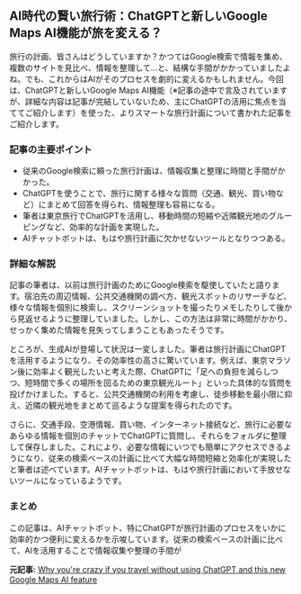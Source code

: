 ## AI時代の賢い旅行術：ChatGPTと新しいGoogle Maps AI機能が旅を変える？

旅行の計画、皆さんはどうしていますか？かつてはGoogle検索で情報を集め、複数のサイトを見比べ、情報を整理して...と、結構な手間がかかっていましたよね。でも、これからはAIがそのプロセスを劇的に変えるかもしれません。今回は、ChatGPTと新しいGoogle Maps AI機能（※記事の途中で言及されていますが、詳細な内容は記事が完結していないため、主にChatGPTの活用に焦点を当ててご紹介します）を使った、よりスマートな旅行計画について書かれた記事をご紹介します。

### 記事の主要ポイント

* 従来のGoogle検索に頼った旅行計画は、情報収集と整理に時間と手間がかかった。
* ChatGPTを使うことで、旅行に関する様々な質問（交通、観光、買い物など）にまとめて回答を得られ、情報整理も容易になる。
* 筆者は東京旅行でChatGPTを活用し、移動時間の短縮や近隣観光地のグルーピングなど、効率的な計画を実現した。
* AIチャットボットは、もはや旅行計画に欠かせないツールとなりつつある。

### 詳細な解説

記事の筆者は、以前は旅行計画のためにGoogle検索を駆使していたと語ります。宿泊先の周辺情報、公共交通機関の調べ方、観光スポットのリサーチなど、様々な情報を個別に検索し、スクリーンショットを撮ったりメモしたりして後から見返せるように整理していました。しかし、この方法は非常に時間がかかり、せっかく集めた情報を見失ってしまうこともあったそうです。

ところが、生成AIが登場して状況は一変しました。筆者は旅行計画にChatGPTを活用するようになり、その効率性の高さに驚いています。例えば、東京マラソン後に効率よく観光したいと考えた際、ChatGPTに「足への負担を減らしつつ、短時間で多くの場所を回るための東京観光ルート」といった具体的な質問を投げかけました。すると、公共交通機関の利用を考慮し、徒歩移動を最小限に抑え、近隣の観光地をまとめて巡るような提案を得られたのです。

さらに、交通手段、空港情報、買い物、インターネット接続など、旅行に必要なあらゆる情報を個別のチャットでChatGPTに質問し、それらをフォルダに整理して保存しました。これにより、必要な情報にいつでも簡単にアクセスできるようになり、従来の検索ベースの計画に比べて大幅な時間短縮と効率化が実現したと筆者は述べています。AIチャットボットは、もはや旅行計画において手放せないツールになっているようです。

### まとめ

この記事は、AIチャットボット、特にChatGPTが旅行計画のプロセスをいかに効率的かつ便利に変えるかを示唆しています。従来の検索ベースの計画に比べて、AIを活用することで情報収集や整理の手間が

**元記事:** [Why you're crazy if you travel without using ChatGPT and this new Google Maps AI feature](https://bgr.com/tech/i-use-chatgpt-to-travel-now-and-this-brilliant-google-maps-ai-feature-is-the-missing-piece-of-the-puzzle/)
